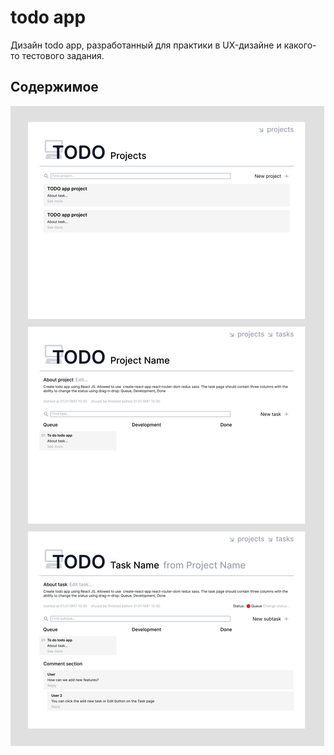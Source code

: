 # todo app

Дизайн todo app, разработанный для практики в UX-дизайне и какого-то тестового задания.

## Содержимое

![ToDo App](todo-app.png)